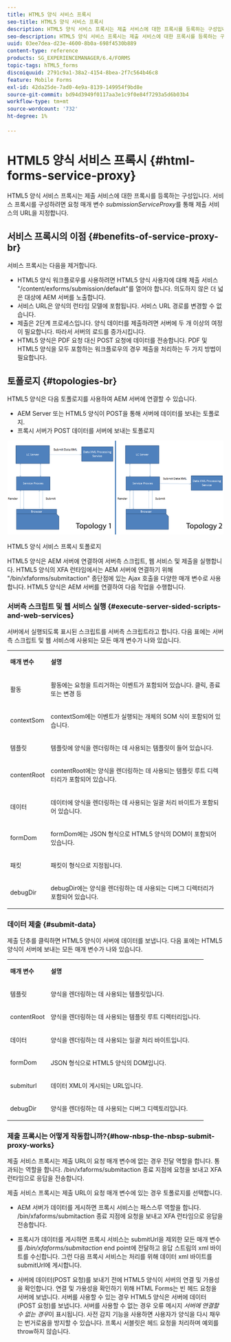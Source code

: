 ```yaml
---
title: HTML5 양식 서비스 프록시
seo-title: HTML5 양식 서비스 프록시
description: HTML5 양식 서비스 프록시는 제출 서비스에 대한 프록시를 등록하는 구성입니다. 서비스 프록시를 구성하려면 요청 매개 변수 submissionServiceProxy를 통해 제출 서비스의 URL을 지정합니다.
seo-description: HTML5 양식 서비스 프록시는 제출 서비스에 대한 프록시를 등록하는 구성입니다. 서비스 프록시를 구성하려면 요청 매개 변수 submissionServiceProxy를 통해 제출 서비스의 URL을 지정합니다.
uuid: 03ee7dea-d23e-4600-8b0a-698f4530b889
content-type: reference
products: SG_EXPERIENCEMANAGER/6.4/FORMS
topic-tags: hTML5_forms
discoiquuid: 2791c9a1-38a2-4154-8bea-2f7c564b46c8
feature: Mobile Forms
exl-id: 42da25de-7ad0-4e9a-8139-149954f9bd8e
source-git-commit: bd94d3949f0117aa3e1c9f0e84f7293a5d6b03b4
workflow-type: tm+mt
source-wordcount: '732'
ht-degree: 1%

---
```


# HTML5 양식 서비스 프록시 {#html-forms-service-proxy}

HTML5 양식 서비스 프록시는 제출 서비스에 대한 프록시를 등록하는 구성입니다. 서비스 프록시를 구성하려면 요청 매개 변수 *submissionServiceProxy*&#x200B;를 통해 제출 서비스의 URL을 지정합니다.

## 서비스 프록시의 이점 {#benefits-of-service-proxy-br}

서비스 프록시는 다음을 제거합니다.

* HTML5 양식 워크플로우를 사용하려면 HTML5 양식 사용자에 대해 제출 서비스 &quot;/content/exforms/submission/default&quot;를 열어야 합니다. 의도하지 않은 더 넓은 대상에 AEM 서버를 노출합니다.
* 서비스 URL은 양식의 런타임 모델에 포함됩니다. 서비스 URL 경로를 변경할 수 없습니다.
* 제출은 2단계 프로세스입니다. 양식 데이터를 제출하려면 서버에 두 개 이상의 여정이 필요합니다. 따라서 서버의 로드를 증가시킵니다.
* HTML5 양식은 PDF 요청 대신 POST 요청에 데이터를 전송합니다. PDF 및 HTML5 양식을 모두 포함하는 워크플로우의 경우 제출을 처리하는 두 가지 방법이 필요합니다.

## 토폴로지 {#topologies-br}

HTML5 양식은 다음 토폴로지를 사용하여 AEM 서버에 연결할 수 있습니다.

* AEM Server 또는 HTML5 양식이 POST을 통해 서버에 데이터를 보내는 토폴로지.
* 프록시 서버가 POST 데이터를 서버에 보내는 토폴로지

![HTML5 양식 서비스 프록시 토폴로지](assets/topology.png)

HTML5 양식 서비스 프록시 토폴로지

HTML5 양식은 AEM 서버에 연결하여 서버측 스크립트, 웹 서비스 및 제출을 실행합니다. HTML5 양식의 XFA 런타임에서는 AEM 서버에 연결하기 위해 &quot;/bin/xfaforms/submitaction&quot; 종단점에 있는 Ajax 호출을 다양한 매개 변수로 사용합니다. HTML5 양식은 AEM 서버를 연결하여 다음 작업을 수행합니다.

### 서버측 스크립트 및 웹 서비스 실행 {#execute-server-sided-scripts-and-web-services}

서버에서 실행되도록 표시된 스크립트를 서버측 스크립트라고 합니다. 다음 표에는 서버 측 스크립트 및 웹 서비스에 사용되는 모든 매개 변수가 나와 있습니다.

<table> 
 <tbody> 
  <tr> 
   <td><p><strong>매개 변수</strong></p> </td> 
   <td><p><strong>설명</strong></p> </td> 
  </tr> 
  <tr> 
   <td><p>활동</p> </td> 
   <td><p>활동에는 요청을 트리거하는 이벤트가 포함되어 있습니다. 클릭, 종료 또는 변경 등</p> </td> 
  </tr> 
  <tr> 
   <td><p>contextSom</p> </td> 
   <td><p>contextSom에는 이벤트가 실행되는 개체의 SOM 식이 포함되어 있습니다.</p> </td> 
  </tr> 
  <tr> 
   <td><p>템플릿</p> </td> 
   <td><p>템플릿에 양식을 렌더링하는 데 사용되는 템플릿이 들어 있습니다.</p> </td> 
  </tr> 
  <tr> 
   <td><p>contentRoot</p> </td> 
   <td><p>contentRoot에는 양식을 렌더링하는 데 사용되는 템플릿 루트 디렉터리가 포함되어 있습니다.</p> </td> 
  </tr> 
  <tr> 
   <td><p>데이터</p> </td> 
   <td><p>데이터에 양식을 렌더링하는 데 사용되는 일괄 처리 바이트가 포함되어 있습니다.</p> </td> 
  </tr> 
  <tr> 
   <td><p>formDom</p> </td> 
   <td><p>formDom에는 JSON 형식으로 HTML5 양식의 DOM이 포함되어 있습니다.</p> </td> 
  </tr> 
  <tr> 
   <td><p>패킷</p> </td> 
   <td><p>패킷이 형식으로 지정됩니다.</p> </td> 
  </tr> 
  <tr> 
   <td><p>debugDir</p> </td> 
   <td><p>debugDir에는 양식을 렌더링하는 데 사용되는 디버그 디렉터리가 포함되어 있습니다.</p> </td> 
  </tr> 
 </tbody> 
</table>

### 데이터 제출 {#submit-data}

제출 단추를 클릭하면 HTML5 양식이 서버에 데이터를 보냅니다. 다음 표에는 HTML5 양식이 서버에 보내는 모든 매개 변수가 나와 있습니다.

<table> 
 <tbody> 
  <tr> 
   <td><p><strong>매개 변수</strong></p> </td> 
   <td><p><strong>설명</strong></p> </td> 
  </tr> 
  <tr> 
   <td><p>템플릿</p> </td> 
   <td><p>양식을 렌더링하는 데 사용되는 템플릿입니다.</p> </td> 
  </tr> 
  <tr> 
   <td><p>contentRoot</p> </td> 
   <td><p>양식을 렌더링하는 데 사용되는 템플릿 루트 디렉터리입니다.</p> </td> 
  </tr> 
  <tr> 
   <td><p>데이터</p> </td> 
   <td><p>양식을 렌더링하는 데 사용되는 일괄 처리 바이트입니다.</p> </td> 
  </tr> 
  <tr> 
   <td><p>formDom</p> </td> 
   <td><p>JSON 형식으로 HTML5 양식의 DOM입니다.</p> </td> 
  </tr> 
  <tr> 
   <td><p>submiturl</p> </td> 
   <td><p>데이터 XML이 게시되는 URL입니다.</p> </td> 
  </tr> 
  <tr> 
   <td><p>debugDir</p> </td> 
   <td><p>양식을 렌더링하는 데 사용되는 디버그 디렉토리입니다.</p> </td> 
  </tr> 
 </tbody> 
</table>

### 제출 프록시는 어떻게 작동합니까?{#how-nbsp-the-nbsp-submit-proxy-works}

제출 서비스 프록시는 제출 URL이 요청 매개 변수에 없는 경우 전달 역할을 합니다. 통과되는 역할을 합니다. /bin/xfaforms/submitaction 종료 지점에 요청을 보내고 XFA 런타임으로 응답을 전송합니다.

제출 서비스 프록시는 제출 URL이 요청 매개 변수에 있는 경우 토폴로지를 선택합니다.

* AEM 서버가 데이터를 게시하면 프록시 서비스는 패스스루 역할을 합니다. /bin/xfaforms/submitaction 종료 지점에 요청을 보내고 XFA 런타임으로 응답을 전송합니다.
* 프록시가 데이터를 게시하면 프록시 서비스는 submitUrl을 제외한 모든 매개 변수를 */bin/xfaforms/submitaction* end point에 전달하고 응답 스트림의 xml 바이트를 수신합니다. 그런 다음 프록시 서비스는 처리를 위해 데이터 xml 바이트를 submitUrl에 게시합니다.

* 서버에 데이터(POST 요청)를 보내기 전에 HTML5 양식이 서버의 연결 및 가용성을 확인합니다. 연결 및 가용성을 확인하기 위해 HTML Forms는 빈 헤드 요청을 서버에 보냅니다. 서버를 사용할 수 있는 경우 HTML5 양식은 서버에 데이터(POST 요청)를 보냅니다. 서버를 사용할 수 없는 경우 오류 메시지 *서버에 연결할 수 없는 경우*&#x200B;이 표시됩니다. 사전 감지 기능을 사용하면 사용자가 양식을 다시 채우는 번거로움을 방지할 수 있습니다. 프록시 서블릿은 헤드 요청을 처리하며 예외를 throw하지 않습니다.
